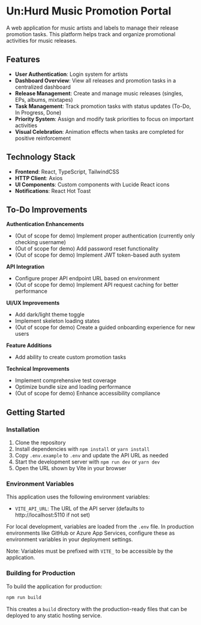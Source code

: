 # Un:Hurd Music Promotion Portal

A web application for music artists and labels to manage their release promotion tasks. This platform helps track and organize promotional activities for music releases.

## Features

- **User Authentication**: Login system for artists
- **Dashboard Overview**: View all releases and promotion tasks in a centralized dashboard
- **Release Management**: Create and manage music releases (singles, EPs, albums, mixtapes)
- **Task Management**: Track promotion tasks with status updates (To-Do, In Progress, Done)
- **Priority System**: Assign and modify task priorities to focus on important activities
- **Visual Celebration**: Animation effects when tasks are completed for positive reinforcement

## Technology Stack

- **Frontend**: React, TypeScript, TailwindCSS
- **HTTP Client**: Axios
- **UI Components**: Custom components with Lucide React icons
- **Notifications**: React Hot Toast

## To-Do Improvements

**Authentication Enhancements**

- (Out of scope for demo) Implement proper authentication (currently only checking username)
- (Out of scope for demo) Add password reset functionality
- (Out of scope for demo) Implement JWT token-based auth system

**API Integration**

- Configure proper API endpoint URL based on environment
- (Out of scope for demo) Implement API request caching for better performance

**UI/UX Improvements**

- Add dark/light theme toggle
- Implement skeleton loading states
- (Out of scope for demo) Create a guided onboarding experience for new users

**Feature Additions**

- Add ability to create custom promotion tasks

**Technical Improvements**

- Implement comprehensive test coverage
- Optimize bundle size and loading performance
- (Out of scope for demo) Enhance accessibility compliance

## Getting Started

### Installation

1. Clone the repository
2. Install dependencies with `npm install` or `yarn install`
3. Copy `.env.example` to `.env` and update the API URL as needed
4. Start the development server with `npm run dev` or `yarn dev`
5. Open the URL shown by Vite in your browser

### Environment Variables

This application uses the following environment variables:

- `VITE_API_URL`: The URL of the API server (defaults to http://localhost:5110 if not set)

For local development, variables are loaded from the `.env` file. In production environments like GitHub or Azure App Services, configure these as environment variables in your deployment settings.

Note: Variables must be prefixed with `VITE_` to be accessible by the application.

### Building for Production

To build the application for production:

```bash
npm run build
```

This creates a `build` directory with the production-ready files that can be deployed to any static hosting service.
